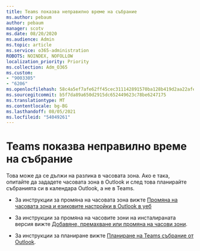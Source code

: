 ```yaml
---
title: Teams показва неправилно време на събрание
ms.author: pebaum
author: pebaum
manager: scotv
ms.date: 08/20/2020
ms.audience: Admin
ms.topic: article
ms.service: o365-administration
ROBOTS: NOINDEX, NOFOLLOW
localization_priority: Priority
ms.collection: Adm_O365
ms.custom:
- "9003305"
- "6206"
ms.openlocfilehash: 58c4a5ef7afe62ff45cec311142891570ba128b419d2aa22afea57d4bac8fbe4
ms.sourcegitcommit: b5f7da89a650d2915dc652449623c78be6247175
ms.translationtype: MT
ms.contentlocale: bg-BG
ms.lasthandoff: 08/05/2021
ms.locfileid: "54049261"
---
```

# <a name="teams-calendar-shows-incorrect-meeting-times"></a>Teams показва неправилно време на събрание

Това може да се дължи на разлика в часовата зона. Ако е така, опитайте да зададете часовата зона в Outlook и след това планирайте събранията си в календара Outlook, а не в Teams.

- За инструкции за промяна на часовата зона вижте [Промяна на часовата зона и езиковите настройки в Outlook в уеб](https://support.microsoft.com/office/change-the-time-zone-and-language-settings-in-outlook-on-the-web-65239869-12e7-4a9d-bca1-76b0ad7ce273) 

- За инструкции за промяна на часовите зони на инсталираната версия вижте [Добавяне, премахване или промяна на часови зони](https://support.microsoft.com/office/add-remove-or-change-time-zones-5ab3e10e-5a6c-46af-ab48-156fedf70c04).
- За инструкции за планиране вижте [Планиране на Teams събрание от Outlook](https://support.microsoft.com/office/schedule-a-teams-meeting-from-outlook-883cc15c-580f-441a-92ea-0992c00a9b0f).